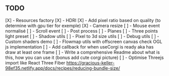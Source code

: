 ## TODO

[X] - Resources factory
[X] - HDRI
[X] - Add pixel ratio based on quality (to determine with gpu tier for exemple)
[X] - Camera resize
[ ] - Mouse event normalisé
[ ] - Scroll event
[ ] - Post process
[ ] - Planes
[ ] - Three points light preset
[ ] - Shadow utils
[ ] - Pixel to 3d size utils
[ ] - Debug utils
[ ] - Custom shaders demo
[ ] - Flowmap utils with offscreen canvas check OGL js implementation
[ ] - Add callback for when useCorgi is ready aka has draw at least one frame
[ ] - Write a comprehensive Readme about what is this, how you can use it (bonus add cute corgi picture)
[ ] - Optimise Threejs import like React Three Fiber https://gracious-keller-98ef35.netlify.app/docs/recipes/reducing-bundle-size/